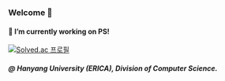 ### Welcome 👋
#### 🔭 I’m currently working on PS!
[![Solved.ac
프로필](http://mazassumnida.wtf/api/v2/generate_badge?boj=itae)](https://solved.ac/itae)
##### @ Hanyang University (ERICA), Division of Computer Science.

<!--
**devITae/devITae** is a ✨ _special_ ✨ repository because its `README.md` (this file) appears on your GitHub profile.

Here are some ideas to get you started:

- 🔭 I’m currently working on ...
- 🌱 I’m currently learning ...
- 👯 I’m looking to collaborate on ...
- 🤔 I’m looking for help with ...
- 💬 Ask me about ...
- 📫 How to reach me: ...
- 😄 Pronouns: ...
- ⚡ Fun fact: ...
-->
